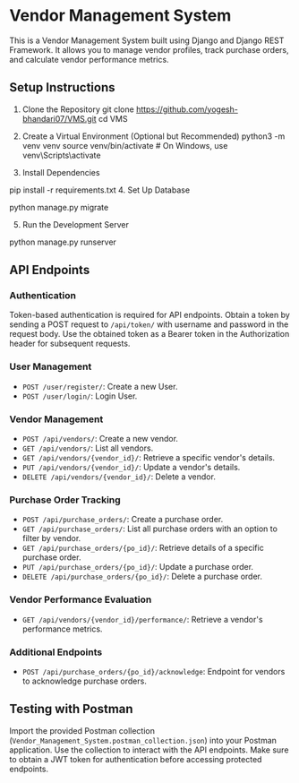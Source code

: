 # Vendor Management System 

This is a Vendor Management System built using Django and Django REST Framework. It allows you to manage vendor profiles, track purchase orders, and calculate vendor performance metrics.

## Setup Instructions

1. Clone the Repository
git clone https://github.com/yogesh-bhandari07/VMS.git cd VMS

2. Create a Virtual Environment (Optional but Recommended)
python3 -m venv venv source venv/bin/activate # On Windows, use venv\Scripts\activate


3. Install Dependencies

pip install -r requirements.txt
4. Set Up Database

python manage.py migrate

5. Run the Development Server

python manage.py runserver



## API Endpoints

### Authentication

Token-based authentication is required for API endpoints. Obtain a token by sending a POST request to `/api/token/` with username and password in the request body. Use the obtained token as a Bearer token in the Authorization header for subsequent requests.


### User Management

- `POST /user/register/`: Create a new User.
- `POST /user/login/`: Login User.


### Vendor Management

- `POST /api/vendors/`: Create a new vendor.
- `GET /api/vendors/`: List all vendors.
- `GET /api/vendors/{vendor_id}/`: Retrieve a specific vendor's details.
- `PUT /api/vendors/{vendor_id}/`: Update a vendor's details.
- `DELETE /api/vendors/{vendor_id}/`: Delete a vendor.

### Purchase Order Tracking

- `POST /api/purchase_orders/`: Create a purchase order.
- `GET /api/purchase_orders/`: List all purchase orders with an option to filter by vendor.
- `GET /api/purchase_orders/{po_id}/`: Retrieve details of a specific purchase order.
- `PUT /api/purchase_orders/{po_id}/`: Update a purchase order.
- `DELETE /api/purchase_orders/{po_id}/`: Delete a purchase order.

### Vendor Performance Evaluation

- `GET /api/vendors/{vendor_id}/performance/`: Retrieve a vendor's performance metrics.

### Additional Endpoints

- `POST /api/purchase_orders/{po_id}/acknowledge`: Endpoint for vendors to acknowledge purchase orders.

## Testing with Postman

Import the provided Postman collection (`Vendor_Management_System.postman_collection.json`) into your Postman application. Use the collection to interact with the API endpoints. Make sure to obtain a JWT token for authentication before accessing protected endpoints.
